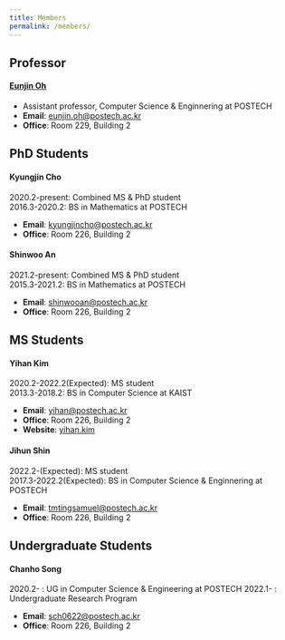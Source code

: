 ```yaml
---
title: Members
permalink: /members/
---
```


## Professor

#### [Eunjin Oh](/professor)
* Assistant professor, Computer Science & Enginnering at POSTECH
* **Email**: [eunjin.oh@postech.ac.kr](mailto:eunjin.oh@postech.ac.kr)
* **Office**: Room 229, Building 2


## PhD Students

#### Kyungjin Cho
2020.2-present: Combined MS & PhD student \
2016.3-2020.2: BS in Mathematics at POSTECH
* **Email**: [kyungjincho@postech.ac.kr](mailto:kyungjincho@postech.ac.kr)
* **Office**: Room 226, Building 2

#### Shinwoo An
2021.2-present: Combined MS & PhD student \
2015.3-2021.2: BS in Mathematics at POSTECH
* **Email**: [shinwooan@postech.ac.kr](mailto:shinwooan@postech.ac.kr)
* **Office**: Room 226, Building 2

## MS Students

#### Yihan Kim
2020.2-2022.2(Expected): MS student \
2013.3-2018.2: BS in Computer Science at KAIST
* **Email**: [yihan@postech.ac.kr](mailto:yihan@postech.ac.kr)
* **Office**: Room 226, Building 2
* **Website**: [yihan.kim](https://yihan.kim)

#### Jihun Shin
2022.2-(Expected): MS student \
2017.3-2022.2(Expected): BS in Computer Science & Enginnering at POSTECH
* **Email**: [tmtingsamuel@postech.ac.kr](mailto:tmtingsamuel@postech.ac.kr)
* **Office**: Room 226, Building 2

## Undergraduate Students

#### Chanho Song
2020.2- : UG in Computer Science & Engineering at POSTECH
2022.1- : Undergraduate Research Program
* **Email**: [sch0622@postech.ac.kr](mailto:sch0622@postech.ac.kr)
* **Office**: Room 226, Building 2

<!-- ## Graduated Students -->

<!--
### Undergraduate Students

#### Youngyoon Kim
* Postech CSE
-->
